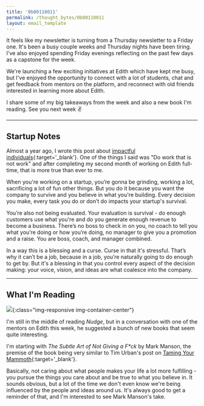 ```yaml
---
title: '0b00110011'
permalink: /thought_bytes/0b00110011
layout: email_template
---
```


It feels like my newsletter is turning from a Thursday newsletter to a Friday one. It's been a busy couple weeks and Thursday nights have been tiring. I've also enjoyed spending Friday evenings reflecting on the past few days as a capstone for the week.

We're launching a few exciting initiatives at Edith which have kept me busy, but I've enjoyed the opportunity to connect with a lot of students, chat and get feedback from mentors on the platform, and reconnect with old friends interested in learning more about Edith.

I share some of my big takeaways from the week and also a new book I'm reading. See you next week ✌️

<hr class="after-post-hr">

## Startup Notes

Almost a year ago, I wrote this post about [impactful individuals](https://kevinarifin.com/impactful-individuals){:target='_blank'}. One of the things I said was "Do work that is not work" and after completing my second month of working on Edith full-time, that is more true than ever to me.

When you're working on a startup, you’re gonna be grinding, working a lot, sacrificing a lot of fun other things. But you do it because you want the company to survive and you believe in what you're building. Every decision you make, every task you do or don’t do impacts your startup's survival.

You’re also not being evaluated. Your evaluation is survival - do enough customers use what you're and do you generate enough revenue to become a business. There’s no boss to check in on you, no coach to tell you what you’re doing or how you’re doing, no manager to give you a promotion and a raise. You are boss, coach, and manager combined.

In a way this is a blessing and a curse. Curse in that it's stressful. That’s why it can’t be a job, because in a job, you’re naturally going to do enough to get by. But it's a blessing in that you control every aspect of the decision making: your voice, vision, and ideas are what coalesce into the company.

<hr class="after-post-hr">

## What I'm Reading

![](https://kevinarifin.com/images/books/subtle-art-of-not-giving-a-f.jpg){:class="img-responsive img-container-center"}

I'm still in the middle of reading *Nudge*, but in a conversation with one of the mentors on Edith this week, he suggested a bunch of new books that seem quite interesting.

I'm starting with *The Subtle Art of Not Giving a F\*ck* by Mark Manson, the premise of the book being very similar to Tim Urban's post on [Taming Your Mammoth](https://waitbutwhy.com/2014/06/taming-mammoth-let-peoples-opinions-run-life.html){:target='_blank'}.

Basically, not caring about what people makes your life a lot more fulfilling - you pursue the things you care about and be true to what you believe in. It sounds obvious, but a lot of the time we don't even know we're being influenced by the people and ideas around us. It's always good to get a reminder of that, and I'm interested to see Mark Manson's take.